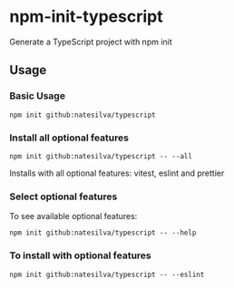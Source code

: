 # npm-init-typescript

Generate a TypeScript project with npm init

## Usage


### Basic Usage

```
npm init github:natesilva/typescript
```

### Install all optional features

```
npm init github:natesilva/typescript -- --all
```

Installs with all optional features: vitest, eslint and prettier

### Select optional features

To see available optional features:

```
npm init github:natesilva/typescript -- --help
```

### To install with optional features

```
npm init github:natesilva/typescript -- --eslint
```
